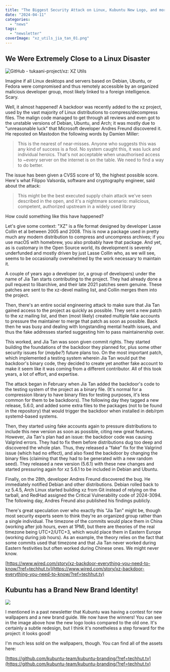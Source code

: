 ```yaml
---
title: "The Biggest Security Attack on Linux, Kubuntu New Logo, and more!"
date: "2024-04-11"
categories: 
  - "news"
tags: 
  - "newsletter"
coverImage: "xz_utils_jia_tan_01.png"
---
```


## We Were Extremely Close to a Linux Disaster

![GitHub - tukaani-project/xz: XZ Utils](https://opengraph.githubassets.com/8153f15961b837436d462f740e4360387e59d837b0d3b5ffb49d15df6e5ed12f/tukaani-project/xz)

Imagine if all Linux desktops and servers based on Debian, Ubuntu, or Fedora were compromised and thus remotely accessible by an organized malicious developer group, most likely linked to a foreign intelligence. Scary.

Well, it almost happened! A backdoor was recently added to the xz project, used by the vast majority of Linux distributions to compress/decompress files. The malign code managed to get through all reviews and even got to the unstable versions of Debian, Ubuntu, and Arch; it was mostly due to "unreasonable luck" that Microsoft developer Andres Freund discovered it. He reposted on Mastodon the following words by Damien Miller:

> This is the nearest of near-misses. Anyone who suggests this was any kind of success is a fool. No system caught this, it was luck and individual heroics. That's not acceptable when unauthorised access to ~every server on the internet is on the table. We need to find a way to do better.

The issue has been given a CVSS score of 10, the highest possible score. Here's what Filippo Valsorda, software and cryptography engineer, said about the attack:

> This might be the best executed supply chain attack we've seen described in the open, and it's a nightmare scenario: malicious, competent, authorized upstream in a widely used library

How could something like this have happened?

Let's give some context: "XZ" is a file format designed by developer Lasse Collin et al between 2005 and 2008. This is now a package used in pretty much any modern distribution to compress and uncompress archives; if you use macOS with homebrew, you also probably have that package. And yet, as is customary in the Open Source world, its development is severely underfunded and mostly driven by just Lasse Collin who, as we will see, seems to be occasionally overwhelmed by the work necessary to maintain it.

A couple of years ago a developer (or, a group of developers) under the name of Jia Tan starts contributing to the project. They had already done a pull request to libarchive, and their late 2021 patches seem genuine. These patches are sent to the xz-devel mailing list, and Collin merges them into the project.

Then, there's an entire social engineering attack to make sure that Jia Tan gained access to the project as quickly as possible. They sent a new patch to the xz mailing list, and then (most likely) created multiple fake accounts to pressure the maintainer to merge that patch as soon as possible. Back then he was busy and dealing with longstanding mental health issues, and thus the fake addresses started suggesting him to pass maintainership over.

This worked, and Jia Tan was soon given commit rights. They started building the foundations of the backdoor they planned for, plus some other security issues for (_maybe?_) future plans too. On the most important patch, which implemented a testing system wherein Jia Tan would put the backdoor's binary code, they decided to create yet another fake account to make it seem like it was coming from a different contributor. All of this took years, a lot of effort, and expertise.

The attack began in February when Jia Tan added the backdoor's code to the testing system of the project as a binary file. (It's normal for a compression library to have binary files for testing purposes, it's less common for them to be backdoors). The following day they tagged a new release, 5.6.0, and added some extra files to the packages (not to be found in the repository) that would trigger the backdoor when installed in deb/rpm systemd-based systems.

Then, they started using fake accounts again to pressure distributions to include this new version as soon as possible, citing new great features. However, Jia Tan's plan had an issue: the backdoor code was causing Valgrind errors. They had to fix them before distributions dug too deep and discovered the whole plan. Thus, they released a "fake" fix for the Valgrind issue (which had no effect), and also fixed the backdoor by changing the binary files (claiming that they had to be generated with a new random seed). They released a new version (5.6.1) with these new changes and started pressuring again for xz 5.6.1 to be included in Debian and Ubuntu.

Finally, on the 28th, developer Andres Freund discovered the bug. He immediately notified Debian and other distributions. Debian rolled back to xz 5.4.5, Arch Linux started building xz from Git instead of relying on the tarball, and RedHad assigned the Critical Vulnerability code of 2024-3094. The following day, Andres Freund also published his findings publicly.

There's great speculation over who exactly this "Jia Tan" might be, though most security experts seem to think they're an organized group rather than a single individual. The timezone of the commits would place them in China (working after job hours, even at 1PM), but there are theories of the real timezone being UTC+2/UTC+3, which would place them in Eastern Europe (working during job hours). As an example, the theory relies on the fact that some commits used that timezone and that Jia Tan never worked during Eastern festivities but often worked during Chinese ones. We might never know.

[https://www.wired.com/story/xz-backdoor-everything-you-need-to-know/?ref=techhut.tv](https://www.wired.com/story/xz-backdoor-everything-you-need-to-know/?ref=techhut.tv)

## Kubuntu has a Brand New Brand Identity!

![](images/image.png)

I mentioned in a past newsletter that Kubuntu was having a contest for new wallpapers and a new brand guide. We now have the winners! You can see in the image above how the new logo looks compared to the old one. It's certainly a subtle redesign, but I think it's nonetheless a step forward for the project: it looks good!

I'm much less sold on the wallpapers, though. You can find all of the assets here:

[https://github.com/kubuntu-team/kubuntu-branding/?ref=techhut.tv](https://github.com/kubuntu-team/kubuntu-branding/?ref=techhut.tv)
